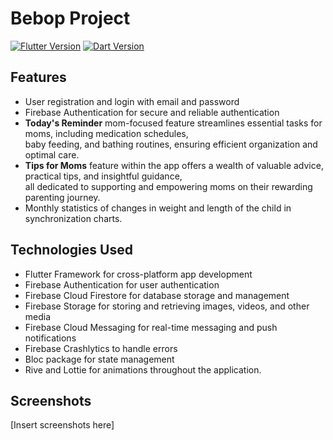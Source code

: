 # Bebop Project

[![Flutter Version](https://img.shields.io/badge/Flutter-v3.10.0-blue)](https://flutter.dev/)
[![Dart Version](https://img.shields.io/badge/Dart-v3.0.0-blue)](https://dart.dev/)

## Features

- User registration and login with email and password
- Firebase Authentication for secure and reliable authentication
- **Today's Reminder** mom-focused feature streamlines essential tasks for moms, including medication schedules,<br> baby feeding, and bathing routines, ensuring efficient organization and optimal care.
- **Tips for Moms** feature within the app offers a wealth of valuable advice, practical tips, and insightful guidance,<br> all dedicated to supporting and empowering moms on their rewarding parenting journey.
- Monthly statistics of changes in weight and length of the child in synchronization charts.

## Technologies Used

- Flutter Framework for cross-platform app development
- Firebase Authentication for user authentication
- Firebase Cloud Firestore for database storage and management
- Firebase Storage for storing and retrieving images, videos, and other media
- Firebase Cloud Messaging for real-time messaging and push notifications
- Firebase Crashlytics to handle errors
- Bloc package for state management
- Rive and Lottie for animations throughout the application.

## Screenshots
[Insert screenshots here]
